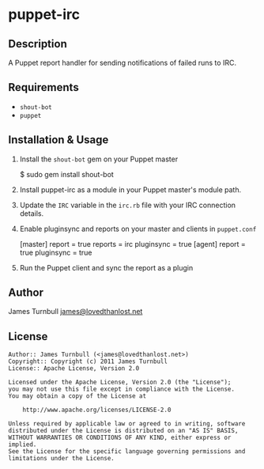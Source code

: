 puppet-irc
==========

Description
-----------

A Puppet report handler for sending notifications of failed runs to IRC.

Requirements
------------

* `shout-bot`
* `puppet`

Installation & Usage
--------------------

1.  Install the `shout-bot` gem on your Puppet master

    $ sudo gem install shout-bot

2.  Install puppet-irc as a module in your Puppet master's module
path.

3.  Update the `IRC` variable in the `irc.rb` file with your IRC connection details.

4.  Enable pluginsync and reports on your master and clients in `puppet.conf`

    [master]
    report = true
    reports = irc
    pluginsync = true
    [agent]
    report = true
    pluginsync = true

5.  Run the Puppet client and sync the report as a plugin

Author
------

James Turnbull <james@lovedthanlost.net>

License
-------

    Author:: James Turnbull (<james@lovedthanlost.net>)
    Copyright:: Copyright (c) 2011 James Turnbull
    License:: Apache License, Version 2.0

    Licensed under the Apache License, Version 2.0 (the "License");
    you may not use this file except in compliance with the License.
    You may obtain a copy of the License at

        http://www.apache.org/licenses/LICENSE-2.0

    Unless required by applicable law or agreed to in writing, software
    distributed under the License is distributed on an "AS IS" BASIS,
    WITHOUT WARRANTIES OR CONDITIONS OF ANY KIND, either express or implied.
    See the License for the specific language governing permissions and
    limitations under the License.
